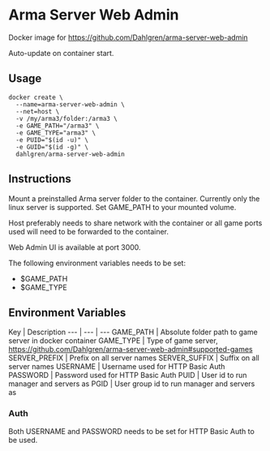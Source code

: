 # Arma Server Web Admin

Docker image for https://github.com/Dahlgren/arma-server-web-admin

Auto-update on container start.

## Usage

    docker create \
      --name=arma-server-web-admin \
      --net=host \
      -v /my/arma3/folder:/arma3 \
      -e GAME_PATH="/arma3" \
      -e GAME_TYPE="arma3" \
      -e PUID="$(id -u)" \
      -e GUID="$(id -g)" \
      dahlgren/arma-server-web-admin

## Instructions

Mount a preinstalled Arma server folder to the container.
Currently only the linux server is supported.
Set GAME_PATH to your mounted volume.

Host preferably needs to share network with the container or all game ports used will need to be forwarded to the container.

Web Admin UI is available at port 3000.

The following environment variables needs to be set:
* $GAME_PATH
* $GAME_TYPE

## Environment Variables

Key | Description
--- | --- | ---
GAME_PATH | Absolute folder path to game server in docker container
GAME_TYPE | Type of game server,  https://github.com/Dahlgren/arma-server-web-admin#supported-games
SERVER_PREFIX | Prefix on all server names
SERVER_SUFFIX | Suffix on all server names
USERNAME | Username used for HTTP Basic Auth
PASSWORD | Password used for HTTP Basic Auth
PUID | User id to run manager and servers as
PGID | User group id to run manager and servers as

### Auth
Both USERNAME and PASSWORD needs to be set for HTTP Basic Auth to be used.

